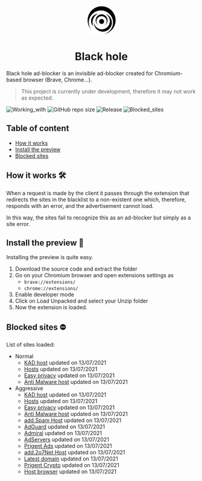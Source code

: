 <p align="center">
  <img src="https://github.com/Bombo01/Black-hole-ad-blocker/blob/master/images/blackhole_128.png" width="75" height="75"/>
</p>
<h1 align="center">Black hole</h1>

Black hole ad-blocker is an invisible ad-blocker created for Chromium-based browser (Brave, Chrome...).

> This project is currently under development, therefore it may not work as expected.

![Working_with](https://img.shields.io/badge/Working%20with-chromium-yellow?style=for-the-badge)
![GitHub repo size](https://img.shields.io/github/repo-size/Bombo01/Black-hole-ad-blocker?style=for-the-badge)
![Release](https://img.shields.io/badge/Release-0.3%20(pre%20release)-success?style=for-the-badge)
![Blocked_sites](https://img.shields.io/badge/blocked%20sites-%3E%2043926-red?style=for-the-badge)

## Table of content

- [How it works](#how-it-works-hammer_and_wrench)
- [Install the preview](#install-the-preview-file_folder)
- [Blocked sites](#blocked-sites-no_entry)

## How it works :hammer_and_wrench:

When a request is made by the client it passes through the extension that redirects the sites in the blacklist to a non-existent one which, therefore, responds with an error, and the advertisement cannot load.

In this way, the sites fail to recognize this as an ad-blocker but simply as a site error.

## Install the preview :file_folder:

Installing the preview is quite easy.

1. Download the source code and extract the folder
2. Go on your Chromium browser and open extensions settings as
    - `brave://extensions/`
    - `chrome://extensions/`
3. Enable developer mode
4. Click on Load Unpacked and select your Unzip folder
5. Now the extension is loaded.

## Blocked sites :no_entry:

List of sites loaded: 
- Normal
   - [KAD host](https://raw.githubusercontent.com/PolishFiltersTeam/KADhosts/master/KADhosts.txt) updated on 13/07/2021
   - [Hosts](https://adaway.org/hosts.txt) updated on 13/07/2021
   - [Easy privacy](https://v.firebog.net/hosts/Easyprivacy.txt) updated on 13/07/2021
   - [Anti Malware host](https://raw.githubusercontent.com/DandelionSprout/adfilt/master/Alternate%20versions%20Anti-Malware%20List/AntiMalwareHosts.txt) updated on 13/07/2021
- Aggressive
    - [KAD host](https://raw.githubusercontent.com/PolishFiltersTeam/KADhosts/master/KADhosts.txt) updated on 13/07/2021
    - [Hosts](https://adaway.org/hosts.txt) updated on 13/07/2021
    - [Easy privacy](https://v.firebog.net/hosts/Easyprivacy.txt) updated on 13/07/2021
    - [Anti Malware host](https://raw.githubusercontent.com/DandelionSprout/adfilt/master/Alternate%20versions%20Anti-Malware%20List/AntiMalwareHosts.txt) updated on 13/07/2021
    - [add.Spam Host](https://raw.githubusercontent.com/FadeMind/hosts.extras/master/add.Spam/hosts) updated on 13/07/2021
    - [AdGuard](https://v.firebog.net/hosts/AdguardDNS.txt) updated on 13/07/2021
    - [Admiral](https://v.firebog.net/hosts/Admiral.txt) updated on 13/07/2021
    - [AdServers](https://raw.githubusercontent.com/anudeepND/blacklist/master/adservers.txt) updated on 13/07/2021
    - [Prigent Ads](https://v.firebog.net/hosts/Prigent-Ads.txt) updated on 13/07/2021
    - [add.2o7Net Host](https://raw.githubusercontent.com/FadeMind/hosts.extras/master/add.2o7Net/hosts) updated on 13/07/2021
    - [Latest domain](https://osint.digitalside.it/Threat-Intel/lists/latestdomains.txt) updated on 13/07/2021
    - [Prigent Crypto](https://v.firebog.net/hosts/Prigent-Crypto.txt) updated on 13/07/2021
    - [Host browser](https://zerodot1.gitlab.io/CoinBlockerLists/hosts_browser) updated on 13/07/2021
